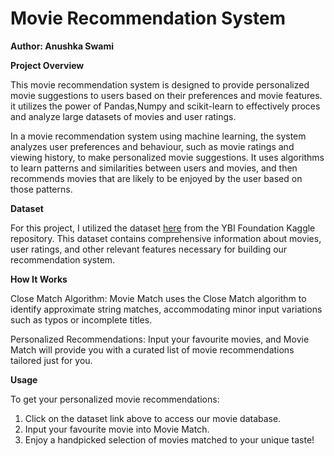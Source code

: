 # **Movie Recommendation System**

**Author: Anushka Swami**

**Project Overview**

This movie recommendation system is designed to provide personalized movie suggestions to users based on their preferences and movie features. it utilizes the power of Pandas,Numpy and scikit-learn to effectively proces and analyze large datasets of movies and user ratings.

In a movie recommendation system using machine learning, the system analyzes user preferences and behaviour, such as movie ratings and viewing history, to make personalized movie suggestions. It uses algorithms to learn patterns and similarities between users and movies, and then recommends movies that are likely to be enjoyed by the user based on those patterns.

**Dataset**

For this project, I utilized the dataset [here](https://raw.githubusercontent.com/YBI-Foundation/Dataset/main/Movies%20Recommendation.csv) from the YBI Foundation Kaggle repository. This dataset contains comprehensive information about movies, user ratings, and other relevant features necessary for building our recommendation system.

**How It Works**

Close Match Algorithm: Movie Match uses the Close Match algorithm to identify approximate string matches, accommodating minor input variations such as typos or incomplete titles.

Personalized Recommendations: Input your favourite movies, and Movie Match will provide you with a curated list of movie recommendations tailored just for you.

**Usage**

To get your personalized movie recommendations:
1. Click on the dataset link above to access our movie database.
2. Input your favourite movie into Movie Match.
3. Enjoy a handpicked selection of movies matched to your unique taste!



